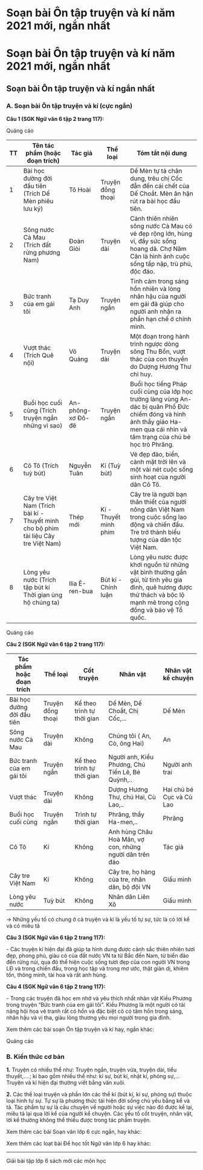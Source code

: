 # Soạn bài Ôn tập truyện và kí năm 2021 mới, ngắn nhất

# Soạn bài Ôn tập truyện và kí năm 2021 mới, ngắn nhất

## Soạn bài Ôn tập truyện và kí ngắn nhất

### **A. Soạn bài Ôn tập truyện và kí (cực ngắn)**

**Câu 1 (SGK Ngữ văn 6 tập 2 trang 117):**

Quảng cáo

TT| Tên tác phẩm (hoặc đoạn trích) | Tác giả| Thể loại| Tóm tắt nội dung  
---|---|---|---|---  
1| Bài học đường đời đầu tiên (Trích Dế Mèn phiêu lưu ký)| Tô Hoài| Truyện đồng thoại| Dế Mèn tự tả chân dung, trêu chị Cốc đẫn đến cái chết của Dế Choắt. Mèn ân hận rút ra bài học đầu tiên.  
2| Sông nước Cà Mau (Trích đất rừng phương Nam)| Đoàn Giỏi| Truyện dài| Cảnh thiên nhiên sông nước Cà Mau có vẻ đẹp rộng lớn, hùng vĩ, đầy sức sống hoang dã. Chợ Năm Căn là hình ảnh cuộc sống tấp nập, trù phú, độc đáo.  
3| Bức tranh của em gái tôi | Tạ Duy Anh| Truyện ngắn| Tình cảm trong sáng hồn nhiên và lòng nhân hậu của người em gái đã giúp cho người anh nhận ra phần hạn chế ở chính mình.  
4| Vượt thác (Trích Quê nội)| Võ Quảng| Truyện dài| Một đoạn trong hành trình ngược dòng sông Thu Bồn, vượt thác của con thuyền do Dượng Hương Thư chỉ huy.  
5| Buổi học cuối cùng (Trích truyện ngắn những vì sao) | An-phông-xơ Đô-đê| Truyện ngắn| Buổi học tiếng Pháp cuối cùng của lớp học trường làng vùng An-dác bị quân Phổ Đức chiếm đóng và hình ảnh thầy giáo Ha-men qua cái nhìn và tâm trạng của chú bé học trò Phrăng.  
6| Cô Tô (Trích tuỳ bút)| Nguyễn Tuân| Kí (Tuỳ bút)| Vẻ đẹp đảo, biển, cảnh mặt trời lên và một vài nét cuộc sống sinh hoạt của người dân Cô Tô.  
7| Cây tre Việt Nam (Trích bài kí - Thuyết minh cho bộ phim tài liệu Cây tre Việt Nam)| Thép mới| Kí - Thuyết minh phim| Cây tre là người bạn thân thiết của người nông dân Việt Nam trong cuộc sống lao động và chiến đấu. Tre trở thành biểu tượng của dân tộc Việt Nam.  
8| Lòng yêu nước (Trích tập bút kí Thời gian ủng hộ chúng ta)| Ilia Ê-ren-bua| Bút kí - Chính luận| Lòng yêu nươc được khơi nguồn từ những vật bình thường gần gủi, từ tinh yêu gia đình, quê hương được thử thách và bộc lộ mạnh mẽ trong cộng đồng và bảo vệ Tổ quốc.  
  
Quảng cáo

**Câu 2 (SGK Ngữ văn 6 tập 2 trang 117):**

Tác phẩm hoặc đoạn trích| Thể loại| Cốt truyện| Nhân vật| Nhân vật kể chuyện  
---|---|---|---|---  
Bài học đường đời đầu tiên| Truyện đồng thoại| Kể theo trình tự thời gian| Dế Mèn, Dế Choắt, Chị Cốc,...| Dế Mèn  
Sông nước Cà Mau | Truyện dài| Không | Chúng tôi ( An, Cò, ông Hai)| An  
Bức tranh của em gái tôi| Truyện ngắn| Kể theo trình tự thời gian| Người anh, Kiều Phương, Chú Tiến Lê, Bé Quỳnh,..| Người anh trai  
Vượt thác| Truyện dài| Không | Dượng Hương Thư, chú Hai, Cù Lao,..| Hai chú bé Cục và Cù Lao   
Buổi học cuối cùng| Truyện ngắn| Trình tự thời gian| Phrăng, thầy Ha-men,..| Phrăng  
Cô Tô| Kí| Không| Anh hùng Châu Hoà Mãn, vợ con, những người dân trên đảo| Tác giả  
Cây tre Việt Nam| Kí| Không| Cây tre, họ hàng của tre, nhân dân, bộ đội VN| Giấu mình  
Lòng yêu nước| Tuỳ bút| Không| Nhân dân Liên Xô| Giấu mình  
  
→ Những yếu tố có chung ở cả truyện và kí là yếu tố tự sự, tức là có lời kể và có miêu tả

**Câu 3 (SGK Ngữ văn 6 tập 2 trang 117):**

\- Các truyện kí hiện đại đã giúp ta hình dung được cảnh sắc thiên nhiên tươi đẹp, phong phú, giàu có của đất nước VN ta từ Bắc đến Nam, từ biển đảo đến rừng núi, qua đó thể hiện cuộc sống tươi đẹp của con người VN trong LĐ và trong chiến đấu, trong học tập và trong mơ ước, thật giản dị, khiêm tốn, thông minh, tài hoa và rất anh hùng.

**Câu 4 (SGK Ngữ văn 6 tập 2 trang 117):**

\- Trong các truyện đã học em nhớ và yêu thích nhất nhân vật Kiều Phương trong truyện “Bức tranh của em gái tôi”. Kiều Phương là một người có tài năng hội họa vẽ tranh rất có hồn và đặc biệt cô có tâm hồn trong sáng, nhân hậu và vị tha, giàu lòng thương yêu mọi người trong gia đình.

Xem thêm các bài soạn Ôn tập truyện và kí hay, ngắn khác:

Quảng cáo

### **B. Kiến thức cơ bản**

**1.** Truyện có nhiều thể như: Truyện ngắn, truyện vừa, truyện dài, tiểu thuyết,….; kí bao gồm nhiều thể như: kí sự, bút kí, nhật kí, phóng sự,… Truyện và kí hiện đại thường viết bằng văn xuôi. 

**2.** Các thể loại truyện và phần lớn các thể kí (bút kí, kí sự, phóng sự) thuộc loại hình tự sự. Tự sự là phương thức tái hiện đời sống chủ yếu bằng kể và tả. Tác phẩm tự sự là câu chuyện về người hoặc sự việc nào đó được kể lại, miêu tả lại qua lời kể của người kể chuyện. Các yếu tố cốt truyện, nhân vật, lời kể thường không thể thiếu được trong tác phẩm truyện. 

Xem thêm các bài Soạn văn lớp 6 cực ngắn, hay khác:

Xem thêm các loạt bài Để học tốt Ngữ văn lớp 6 hay khác:

* * *

Giải bài tập lớp 6 sách mới các môn học
